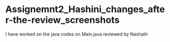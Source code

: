 # Assignemnt2_Hashini_changes_after-the-review_screenshots
I have worked on the  java codes on Main.java reviewed by Nashath
